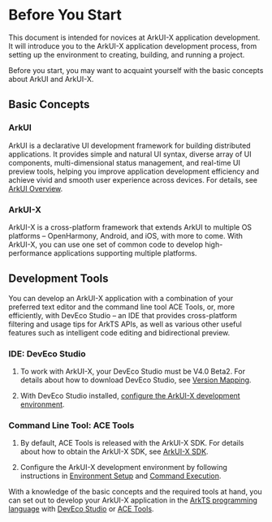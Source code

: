 # Before You Start

This document is intended for novices at ArkUI-X application development. It will introduce you to the ArkUI-X application development process, from setting up the environment to creating, building, and running a project.

Before you start, you may want to acquaint yourself with the basic concepts about ArkUI and ArkUI-X.

## Basic Concepts

### ArkUI

ArkUI is a declarative UI development framework for building distributed applications. It provides simple and natural UI syntax, diverse array of UI components, multi-dimensional status management, and real-time UI preview tools, helping you improve application development efficiency and achieve vivid and smooth user experience across devices. For details, see [ArkUI Overview](https://gitee.com/openharmony/docs/blob/master/en/application-dev/ui/arkui-overview.md).

### ArkUI-X

ArkUI-X is a cross-platform framework that extends ArkUI to multiple OS platforms – OpenHarmony, Android, and iOS, with more to come. With ArkUI-X, you can use one set of common code to develop high-performance applications supporting multiple platforms.


## Development Tools

You can develop an ArkUI-X application with a combination of your preferred text editor and the command line tool ACE Tools, or, more efficiently, with DevEco Studio – an IDE that provides cross-platform filtering and usage tips for ArkTS APIs, as well as various other useful features such as intelligent code editing and bidirectional preview.

### IDE: DevEco Studio

1. To work with ArkUI-X, your DevEco Studio must be V4.0 Beta2. For details about how to download DevEco Studio, see [Version Mapping](https://gitee.com/openharmony/docs/blob/master/en/release-notes/OpenHarmony-v4.0-beta2.md#version-mapping).

2. With DevEco Studio installed, [configure the ArkUI-X development environment](./start-with-dev-environment.md).

### Command Line Tool: ACE Tools

1. By default, ACE Tools is released with the ArkUI-X SDK. For details about how to obtain the ArkUI-X SDK, see [ArkUI-X SDK](../tools/how-to-use-arkui-x-sdk.md).

2. Configure the ArkUI-X development environment by following instructions in [Environment Setup](./start-with-ace-tools.md#environment-setup) and [Command Execution](./start-with-ace-tools.md#command-execution).

With a knowledge of the basic concepts and the required tools at hand, you can set out to develop your ArkUI-X application in the [ArkTS programming language](./start-with-ets-stage.md) with [DevEco Studio](./start-with-deveco-studio.md) or [ACE Tools](./start-with-ace-tools.md#how-to-use).
